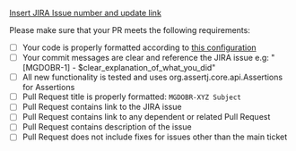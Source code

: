 [Insert JIRA Issue number and update link](https://issues.redhat.com/browse/MGDOBR-) 

Please make sure that your PR meets the following requirements:

- [ ] Your code is properly formatted according to [this configuration](https://github.com/kiegroup/kogito-runtimes/tree/main/kogito-build/kogito-ide-config)
- [ ] Your commit messages are clear and reference the JIRA issue e.g: "[MGDOBR-1] - $clear_explanation_of_what_you_did"
- [ ] All new functionality is tested and uses org.assertj.core.api.Assertions for Assertions
- [ ] Pull Request title is properly formatted: `MGDOBR-XYZ Subject`
- [ ] Pull Request contains link to the JIRA issue
- [ ] Pull Request contains link to any dependent or related Pull Request
- [ ] Pull Request contains description of the issue
- [ ] Pull Request does not include fixes for issues other than the main ticket